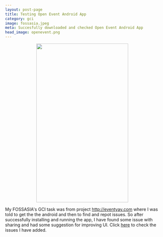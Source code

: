 ```yaml
---
layout: post-page
title: Testing Open Event Android App
category: gci
image: fossasia.jpeg
meta: Succesfully downloaded and checked Open Event Android App
head_image: openevent.png
---
```


<div style="text-align: center;">
<img src="{{site.baseurl}}/img/{{page.head_image}}" width="300px" height="520px" />
</div>

My FOSSASIA's GCI task was from project <a href="http://eventyay.com"/>http://eventyay.com
where I was told to get the the android and then to find and repot issues. So after successfully installing and running the app, I have found some issue with sharing and had some suggestion for improving UI. Click <a href="https://github.com/fossasia/open-event-android/issues?q=is%3Aopen+is%3Aissue">here</a> to check the issues I have added.  
